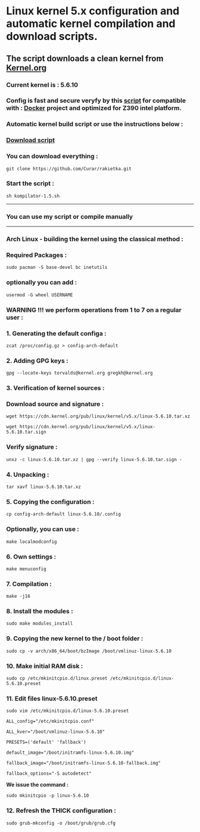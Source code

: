 
# Linux kernel 5.x configuration and automatic kernel compilation and download scripts.
## The script downloads a clean kernel from [Kernel.org](https://kernel.org)
### Current kernel is : 5.6.10
### Config is fast and secure veryfy by this [script](https://github.com/moby/moby/blob/master/contrib/check-config.sh) for compatible with : [Docker](https://docs.docker.com) project and optimized for Z390 intel platform.
### Automatic kernel build script or use the instructions below :
### [Download script](https://github.com/Curar/rakietka/releases/download/1.5/kompilator-1.5.sh)
### You can download everything :
`git clone https://github.com/Curar/rakietka.git`
### Start the script :
`sh kompilator-1.5.sh`
***
### You can use my script or compile manually
***
### Arch Linux - building the kernel using the classical method :
### Required Packages :
`sudo pacman -S base-devel bc inetutils`
### optionally you can add :
`usermod -G wheel USERNAME`
### WARNING !!! we perform operations from 1 to 7 on a regular user :
### 1. Generating the default configa :
 `zcat /proc/config.gz > config-arch-default`
### 2. Adding GPG keys :
 `gpg --locate-keys torvalds@kernel.org gregkh@kernel.org`
### 3. Verification of kernel sources :
### Download source and signature :
 `wget https://cdn.kernel.org/pub/linux/kernel/v5.x/linux-5.6.10.tar.xz`

 `wget https://cdn.kernel.org/pub/linux/kernel/v5.x/linux-5.6.10.tar.sign`
### Verify signature :
 `unxz -c linux-5.6.10.tar.xz | gpg --verify linux-5.6.10.tar.sign -`
### 4. Unpacking :
 `tar xavf linux-5.6.10.tar.xz`
### 5. Copying the configuration :
 `cp config-arch-default linux-5.6.10/.config`
### Optionally, you can use :
 `make localmodconfig`
### 6. Own settings :
 `make menuconfig`
### 7. Compilation :
 `make -j16`
### 8. Install the modules :
 `sudo make modules_install`
### 9. Copying the new kernel to the / boot folder :
 `sudo cp -v arch/x86_64/boot/bzImage /boot/vmlinuz-linux-5.6.10`
### 10. Make initial RAM disk :
 `sudo cp /etc/mkinitcpio.d/linux.preset /etc/mkinitcpio.d/linux-5.6.10.preset`
### 11. Edit files linux-5.6.10.preset
 `sudo vim /etc/mkinitcpio.d/linux-5.6.10.preset`

 ```
 ALL_config="/etc/mkinitcpio.conf"

 ALL_kver="/boot/vmlinuz-linux-5.6.10"

 PRESETS=('default' 'fallback')

 default_image="/boot/initramfs-linux-5.6.10.img"

 fallback_image="/boot/initramfs-linux-5.6.10-fallback.img"

 fallback_options="-S autodetect"
 ```

**We issue the command :**

 `sudo mkinitcpio -p linux-5.6.10`

### 12. Refresh the THICK configuration :
 `sudo grub-mkconfig -o /boot/grub/grub.cfg`

